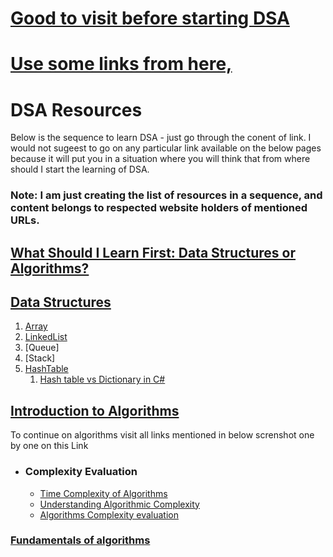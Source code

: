 # [Good to visit before starting DSA](https://blog.algomaster.io/p/how-i-mastered-data-structures-and-algorithms)

# [Use some links from here,](https://github.com/ashishps1/awesome-leetcode-resources?tab=readme-ov-file)
# DSA Resources
Below is the sequence to learn DSA - just go through the conent of link. I would not sugeest to go on any particular link available on the below pages because it will put you in a situation where you will think that from where should I start the learning of DSA.
### Note: I am just creating the list of resources in a sequence, and content belongs to respected website holders of mentioned URLs. 
## [What Should I Learn First: Data Structures or Algorithms?](https://www.geeksforgeeks.org/what-should-i-learn-first-data-structures-or-algorithms/)
## [Data Structures](https://www.geeksforgeeks.org/data-structures/?ref=shm)
1. [Array]()
2. [LinkedList]()
3. [Queue]
4. [Stack]
5. [HashTable]()
    1. [Hash table vs Dictionary in C#](https://learn.microsoft.com/en-us/dotnet/standard/collections/hashtable-and-dictionary-collection-types)
## [Introduction to Algorithms](https://www.geeksforgeeks.org/introduction-to-algorithms/?ref=roadmap)
To continue on algorithms visit all links mentioned in below screnshot one by one on this Link
- ### Complexity Evaluation
  - [Time Complexity of Algorithms](https://tekolio.com/time-complexity-of-algorithms-explained-with-examples/)
  - [Understanding Algorithmic Complexity](https://blog.algomaster.io/p/57bd4963-462f-4294-a972-4012691fc729)
  - [Algorithms Complexity evaluation](https://suvankar.medium.com/algorithms-complexity-evaluation-d7478bc95b92)
### [Fundamentals of algorithms](https://www.geeksforgeeks.org/fundamentals-of-algorithms/#introduction-to-algorithms)
